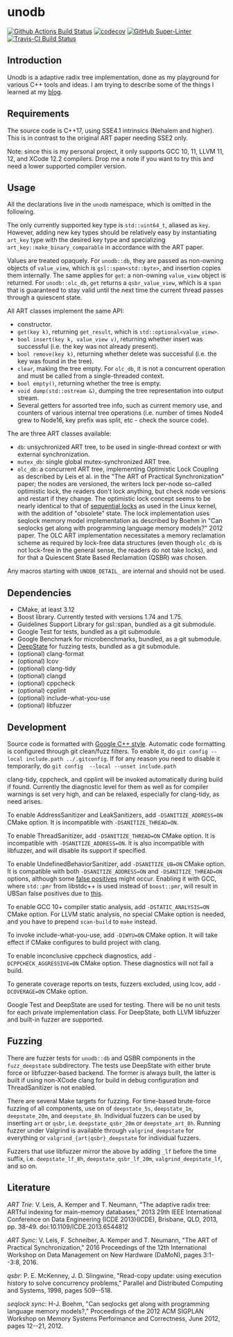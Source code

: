 <!--- -*- gfm -*- -->

# unodb

[![Github Actions Build Status](https://github.com/laurynas-biveinis/unodb/workflows/build/badge.svg)](https://github.com/laurynas-biveinis/unodb/actions?query=workflow%3Abuild)
[![codecov](https://codecov.io/gh/laurynas-biveinis/unodb/branch/master/graph/badge.svg)](https://codecov.io/gh/laurynas-biveinis/unodb)
[![GitHub
Super-Linter](https://github.com/laurynas-biveinis/unodb/workflows/Super-Linter/badge.svg)](https://github.com/marketplace/actions/super-linter)
[![Travis-CI Build
Status](https://travis-ci.org/laurynas-biveinis/unodb.svg?branch=master)](https://travis-ci.org/laurynas-biveinis/unodb)

## Introduction

Unodb is a adaptive radix tree implementation, done as my playground for various
C++ tools and ideas. I am trying to describe some of the things I learned at my
[blog](https://of-code.blogspot.com/search/label/art).

## Requirements

The source code is C++17, using SSE4.1 intrinsics (Nehalem and higher). This is
in contrast to the original ART paper needing SSE2 only.

Note: since this is my personal project, it only supports GCC 10, 11, LLVM 11,
12, and XCode 12.2 compilers. Drop me a note if you want to try this and need a
lower supported compiler version.

## Usage

All the declarations live in the `unodb` namespace, which is omitted in the
following.

The only currently supported key type is `std::uint64_t`, aliased as `key`.
However, adding new key types should be relatively easy by instantiating
`art_key` type with the desired key type and specializing
`art_key::make_binary_comparable` in accordance with the ART paper.

Values are treated opaquely. For `unodb::db`, they are passed as non-owning
objects of `value_view`, which is `gsl::span<std::byte>`, and insertion copies
them internally. The same applies for `get`: a non-owning `value_view` object is
returned. For `unodb::olc_db`, `get` returns a `qsbr_value_view`, which is a
`span` that is guaranteed to stay valid until the next time the current thread
passes through a quiescent state.

All ART classes implement the same API:

* constructor.
* `get(key k)`, returning `get_result`, which is `std::optional<value_view>`.
* `bool insert(key k, value_view v)`, returning whether insert was
  successful (i.e. the key was not already present).
* `bool remove(key k)`, returning whether delete was successful (i.e. the
  key was found in the tree).
* `clear`, making the tree empty. For `olc_db`, it is not a concurrent operation
  and must be called from a single-threaded context.
* `bool empty()`, returning whether the tree is empty.
* `void dump(std::ostream &)`, dumping the tree representation into output
  stream.
* Several getters for assorted tree info, such as current memory use, and
  counters of various internal tree  operations (i.e. number of times Node4 grew
  to Node16, key prefix was split, etc - check the source code).

The are three ART classes available:

* `db`: unsychronized ART tree, to be used in single-thread context or with
  external synchronization.
* `mutex_db`: single global mutex-synchronized ART tree.
* `olc_db`: a concurrent ART tree, implementing Optimistic Lock Coupling as
  described by Leis et al. in the "The ART of Practical Synchronization" paper;
  the nodes are versioned, the writers lock per-node so-called optimistic lock,
  the readers don't lock anything, but check node versions and restart if they
  change. The optimistic lock concept seems to be nearly identical to that of
  [sequential locks][seqlock] as used in the Linux kernel, with the addition of
  "obsolete" state. The lock implementation uses seqlock memory model
  implementation as described by Boehm in "Can seqlocks get along with
  programming language memory models?" 2012 paper. The OLC ART implementation
  necessitates a memory reclamation scheme as required by lock-free data
  structures (even though `olc_db` is not lock-free in the general sense, the
  readers do not take locks), and for that a Quiescent State Based Reclamation
  (QSBR) was chosen.

Any macros starting with `UNODB_DETAIL_` are internal and should not be used.

## Dependencies

* CMake, at least 3.12
* Boost library. Currently tested with versions 1.74 and 1.75.
* Guidelines Support Library for gsl::span, bundled as a git submodule.
* Google Test for tests, bundled as a git submodule.
* Google Benchmark for microbenchmarks, bundled, as a git submodule.
* [DeepState][deepstate] for fuzzing tests, bundled as a git submodule.
* (optional) clang-format
* (optional) lcov
* (optional) clang-tidy
* (optional) clangd
* (optional) cppcheck
* (optional) cpplint
* (optional) include-what-you-use
* (optional) libfuzzer

## Development

Source code is formatted with [Google C++ style][gc++style]. Automatic code
formatting is configured through git  clean/fuzz filters. To enable it, do `git
config --local include.path ../.gitconfig`. If for any reason you need to
disable it temporarily, do `git config  --local --unset include.path`

clang-tidy, cppcheck, and cpplint will be invoked automatically during build if
found. Currently the diagnostic level for them as well as for compiler warnings
is set very high, and can be relaxed, especially for clang-tidy, as need arises.

To enable AddressSanitizer and LeakSanitizers, add `-DSANITIZE_ADDRESS=ON` CMake
option. It is incompatible with `-DSANITIZE_THREAD=ON`.

To enable ThreadSanitizer, add `-DSANITIZE_THREAD=ON` CMake option. It is
incompatible with `-DSANITIZE_ADDRESS=ON`. It is also incompatible with
libfuzzer, and will disable its support if specified.

To enable UndefinedBehaviorSanitizer, add `-DSANITIZE_UB=ON` CMake option. It is
compatible with both `-DSANITIZE_ADDRESS=ON` and `-DSANITIZE_THREAD=ON` options,
although some [false positives][sanitizer-combination-bug] might occur. Enabling
it with GCC, where `std::pmr` from libstdc++ is used instead of `boost::pmr`,
will result in UBSan false positives due to [this][libstdc++ub].

To enable GCC 10+ compiler static analysis, add `-DSTATIC_ANALYSIS=ON` CMake
option. For LLVM static analysis, no special CMake option is needed, and you
have to prepend `scan-build` to `make` instead.

To invoke include-what-you-use, add `-DIWYU=ON` CMake option. It will take
effect if CMake configures to build project with clang.

To enable inconclusive cppcheck diagnostics, add `-DCPPCHECK_AGGRESSIVE=ON`
CMake option. These diagnostics will not fail a build.

To generate coverage reports on tests, fuzzers excluded, using lcov, add
`-DCOVERAGE=ON` CMake option.

Google Test and DeepState are used for testing. There will be no unit tests for
each private implementation class. For DeepState, both LLVM libfuzzer and
built-in fuzzer are supported.

## Fuzzing

There are fuzzer tests for `unodb::db` and QSBR components in the
`fuzz_deepstate` subdirectory. The tests use DeepState with either brute force
or libfuzzer-based backend. The former is always built, the latter is built if
using non-XCode clang for build in debug configuration and ThreadSanitizer is
not enabled.

There are several Make targets for fuzzing. For time-based brute-force fuzzing
of all components, use on of `deepstate_5s`, `deepstate_1m`, `deepstate_20m`,
and `deepstate_8h`. Individual fuzzers can be used by inserting `art` or `qsbr`,
i.e. `deepstate_qsbr_20m` or `deepstate_art_8h`. Running fuzzer under Valgrind
is available through `valgrind_deepstate` for everything or
`valgrind_{art|qsbr}_deepstate` for individual fuzzers.

Fuzzers that use libfuzzer mirror the above by adding `_lf` before the time
suffix, i.e. `deepstate_lf_8h`, `deepstate_qsbr_lf_20m`,
`valgrind_deepstate_lf`, and so on.

## Literature

*ART Trie*: V. Leis, A. Kemper and T. Neumann, "The adaptive radix tree: ARTful
indexing for main-memory databases," 2013 29th IEEE International Conference on
Data Engineering (ICDE 2013)(ICDE), Brisbane, QLD, 2013, pp. 38-49.
doi:10.1109/ICDE.2013.6544812

*ART Sync*: V. Leis, F. Schneiber, A. Kemper and T. Neumann, "The ART of
Practical Synchronization," 2016 Proceedings of the 12th International Workshop
on Data Management on New Hardware (DaMoN), pages 3:1--3:8, 2016.

*qsbr*: P. E. McKenney, J. D. Slingwine, "Read-copy update: using execution
history to solve concurrency problems," Parallel and Distributed Computing and
Systems, 1998, pages 509--518.

*seqlock sync*: H-J. Boehm, "Can seqlocks get along with programming language
memory models?," Proceedings of the 2012 ACM SIGPLAN Workshop on Memory Systems
Performance and Correctness, June 2012, pages 12--21, 2012.

[boostub1]: https://gcc.gnu.org/bugzilla/show_bug.cgi?id=80963

[boostub2]: https://bugs.llvm.org/show_bug.cgi?id=39191

[sanitizer-combination-bug]: https://github.com/google/sanitizers/issues/1106

[libstdc++ub]: https://gcc.gnu.org/bugzilla/show_bug.cgi?id=90442

[gc++style]: https://google.github.io/styleguide/cppguide.html
"Google C++ Style Guide"

[deepstate]: https://github.com/trailofbits/deepstate "DeepState on GitHub"

[seqlock]: https://en.wikipedia.org/wiki/Seqlock
